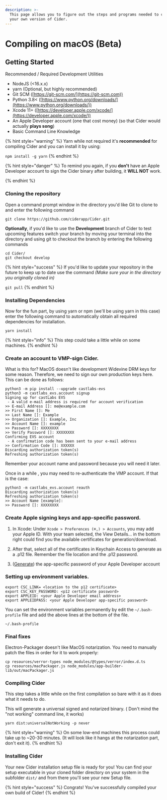 ```yaml
---
description: >-
  This page allows you to figure out the steps and programs needed to compile
  your own version of Cider.
---
```


# Compiling on macOS (Beta)


## Getting Started

Recommended / Required Development Utilities

* NodeJS (<16.x.x)
* yarn (Optional, but highly recommended)
* Git SCM ([https://git-scm.com/](https://git-scm.com))
* Python 3.8< ([https://www.python.org/downloads/](https://www.python.org/downloads/))
* Xcode 11+ ([https://developer.apple.com/xcode/](https://developer.apple.com/xcode/))
* An Apple Developer account (one that cost money) (so that Cider would actually **plays song**)
* Basic Command Line Knowledge

{% hint style="warning" %}
Yarn while not required it's **recommended** for compiling Cider and you can install it by using:

`npm install -g yarn`
{% endhint %}

{% hint style="danger" %}
To remind you again, if you **don't** have an Apple Developer account to sign the Cider binary after building, it **WILL NOT** work. 

{% endhint %}

### Cloning the repository

Open a command prompt window in the directory you'd like Git to clone to and enter the following command

```
git clone https://github.com/ciderapp/Cider.git
```

**Optionally**, if you'd like to use the **Development** branch of Cider to test upcoming features switch your branch by moving your terminal into the directory and using git to checkout the branch by entering the following commands&#x20;

```
cd Cider/
git checkout develop
```

{% hint style="success" %}
If you'd like to update your repository in the future to keep up to date use the command _(Make sure your in the directory you originally cloned in)_&#x20;

`git pull`
{% endhint %}

### Installing Dependencies

Now for the fun part, by using yarn or npm (we'll be using yarn in this case) enter the following command to automatically obtain all required dependencies for installation.

```
yarn install
```

{% hint style="info" %}
This step could take a little while on some machines.
{% endhint %}

### Create an account to VMP-sign Cider.

What is this for? MacOS doesn't like development Widevine DRM keys for some reason. Therefore, we need to sign our own production keys here.
This can be done as follows:

```
python3 -m pip install --upgrade castlabs-evs
python3 -m castlabs_evs.account signup
Signing up for castLabs EVS
 - A valid e-mail address is required for account verification
>> E-mail Address []: me@example.com
>> First Name []: Me
>> Last Name []: Example
>> Organization []: Example, Inc
>> Account Name []: example
>> Password []: XXXXXXXX
>> Verify Password []: XXXXXXXX
Confirming EVS account
 - A confirmation code has been sent to your e-mail address
>> Confirmation Code []: XXXXXX
Discarding authorization token(s)
Refreshing authorization token(s)
```

Remember your account name and password because you will need it later.

Once in a while , you may need to re-authenticate the VMP account. If that is the case:

```
python3 -m castlabs_evs.account reauth
Discarding authorization token(s)
Refreshing authorization token(s)
>> Account Name [example]: 
>> Password []: XXXXXXXX
```

### Create Apple signing keys and app-specific password.

1. In Xcode: Under ```Xcode > Preferences (⌘,) > Accounts```, you may add your Apple ID. With your team selected, the View Details... in the bottom right could find you the available certificates for generation/download. 

2. After that, select all of the certificates in Keychain Access to generate as a .p12 file. Remember the file location and the .p12 password.

3. ([Generate](https://support.apple.com/en-us/HT204397)) the app-specific password of your Apple Developer account 


### Setting up environment variables.


```
export CSC_LINK= <location to the p12 certificate>
export CSC_KEY_PASSWORD: <p12 certificate password>
export APPLEID: <your Apple Developer email address>
export APPLEIDPASS: <your Apple Developer app-specific password>
```

You can set the environment variables permanently by edit the ```~/.bash-profile``` file and add the above lines at the bottom of the file.

```
~/.bash-profile
```

### Final fixes

Electron-Packager doesn't like MacOS notarization. You need to manually patch the files in order for it to work properly:

```
cp resources/verror-types node_modules/@types/verror/index.d.ts
cp resources/macPackager.js node_modules/app-builder-lib/out/macPackager.js 
```

### Compiling Cider

This step takes a little while on the first compilation so bare with it as it does what it needs to do.&#x20;

This will generate a universal signed and notarized binary. ( Don't mind the "not working" command line, it works)  

```
yarn dist:universalNotWorking -p never
```

{% hint style="warning" %}
On some low-end machines this process could take up to \~20-30 minutes. (It will look like it hangs at the notarization part, don't exit it).
{% endhint %}

### Installing Cider

Your new Cider installation setup file is ready for you! You can find your setup executable in your cloned folder directory on your system in the subfolder `dist/` and from there you'll see your new Setup file.

{% hint style="success" %}
Congrats! You've successfully compiled your own build of Cider!
{% endhint %}

